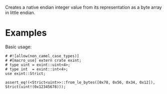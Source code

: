 Creates a native endian integer value from its representation as a byte array in little endian.

# Examples

Basic usage:

```
# #![allow(non_camel_case_types)]
# #[macro_use] extern crate exint;
# type uint = exint::uint<4>;
# type int  = exint::int<4>;
use exint::Strict;

assert_eq!(<Strict<uint>>::from_le_bytes([0x78, 0x56, 0x34, 0x12]), Strict(uint!(0x12345678)));
```
